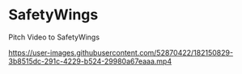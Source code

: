 # SafetyWings
Pitch Video to SafetyWings


https://user-images.githubusercontent.com/52870422/182150829-3b8515dc-291c-4229-b524-29980a67eaaa.mp4


